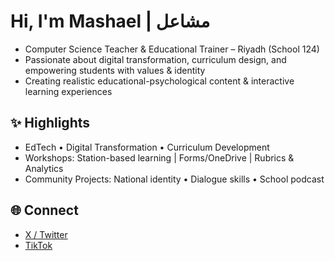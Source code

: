 # Hi, I'm Mashael | مشاعل

- Computer Science Teacher & Educational Trainer – Riyadh (School 124)  
- Passionate about digital transformation, curriculum design, and empowering students with values & identity  
- Creating realistic educational-psychological content & interactive learning experiences  

## ✨ Highlights
- EdTech • Digital Transformation • Curriculum Development  
- Workshops: Station-based learning | Forms/OneDrive | Rubrics & Analytics  
- Community Projects: National identity • Dialogue skills • School podcast  

## 🌐 Connect
- [X / Twitter](https://x.com/meshokh)  
- [TikTok](https://www.tiktok.com/@msk_97s)  
